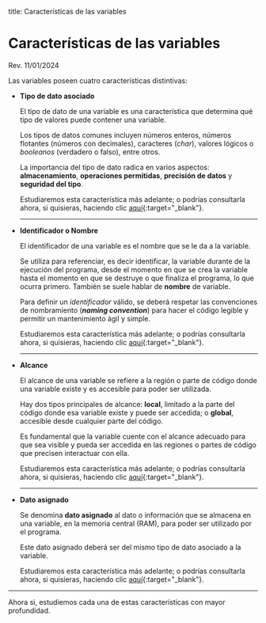 title: Características de las variables

# Características de las variables

<label class="revision">Rev. 11/01/2024</label>

Las variables poseen cuatro características distintivas:

* **Tipo de dato asociado**

    El tipo de dato de una variable es una característica que determina qué tipo de valores puede contener una variable.

    Los tipos de datos comunes incluyen números enteros, números flotantes (números con decimales), caracteres (_char_), valores lógicos o _booleanos_ (verdadero o falso), entre otros.

    La importancia del tipo de dato radica en varios aspectos: **almacenamiento**, **operaciones permitidas**, **precisión de datos** y **seguridad del tipo**. 

    Estudiaremos esta característica más adelante; o podrías consultarla ahora, si quisieras, haciendo clic [aquí](../tipo-de-dato-de-una-variable){:target="_blank"}.

    ---

* **Identificador o Nombre**

    El identificador de una variable es el nombre que se le da a la variable.
    
    Se utiliza para referenciar, es decir identificar, la variable durante de la ejecución del programa, desde el momento en que se crea la variable hasta el momento en que se destruye o que finaliza el programa, lo que ocurra primero. También se suele hablar de **nombre** de variable.

    Para definir un _identificador_ válido, se deberá respetar las convenciones de nombramiento (**_naming convention_**) para hacer el código legible y permitir un mantenimiento ágil y simple.
    
    Estudiaremos esta característica más adelante; o podrías consultarla ahora, si quisieras, haciendo clic [aquí](../identificador-de-una-variable/#pautas-generales-para-nombrar-variables){:target="_blank"}.

    ---

* **Alcance**

    El alcance de una variable se refiere a la región o parte de código donde una variable existe y es accesible para poder ser utilizada. 
    
    Hay dos tipos principales de alcance: **local**, limitado a la parte del código donde esa variable existe y puede ser accedida; o **global**, accesible desde cualquier parte del código.
    
    Es fundamental que la variable cuente con el alcance adecuado para que sea visible y pueda ser accedida en las regiones o partes de código que precisen interactuar con ella.

    Estudiaremos esta característica más adelante; o podrías consultarla ahora, si quisieras, haciendo clic [aquí](../alcance-de-variable/){:target="_blank"}.

    ---

* **Dato asignado**

    Se denomina **dato asignado** al dato o información que se almacena en una variable, en la memoria central (RAM), para poder ser utilizado por el programa.
    
    Este dato asignado deberá ser del mismo tipo de dato asociado a la variable.

    Estudiaremos esta característica más adelante; o podrías consultarla ahora, si quisieras, haciendo clic [aquí](../dato-asignado-a-una-variable/){:target="_blank"}.

---

Ahora si, estudiemos cada una de estas características con mayor profundidad.